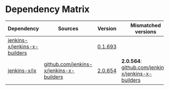 # Dependency Matrix

Dependency | Sources | Version | Mismatched versions
---------- | ------- | ------- | -------------------
[jenkins-x/jenkins-x-builders](https://github.com/jenkins-x/jenkins-x-builders.git) |  | [0.1.693]() | 
[jenkins-x/jx](https://github.com/jenkins-x/jx.git) | [github.com/jenkins-x/jenkins-x-builders](https://github.com/jenkins-x/jenkins-x-builders) | [2.0.654](https://github.com/jenkins-x/jx/releases/tag/v2.0.654) | **2.0.564**: [github.com/jenkins-x/jenkins-x-builders](https://github.com/jenkins-x/jenkins-x-builders)
